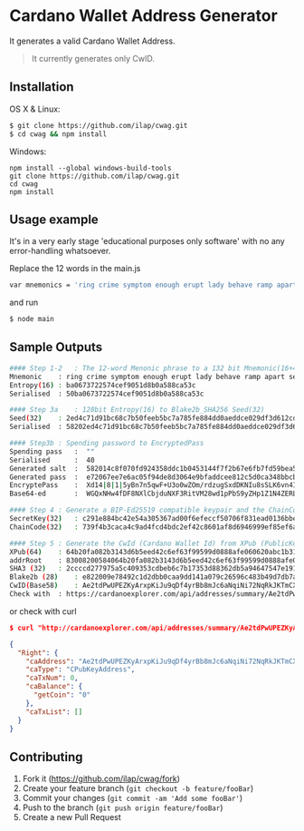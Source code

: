 # Cardano Wallet Address Generator

It generates a valid Cardano Wallet Address.

> It currently generates only CwID.


## Installation

OS X & Linux:

```sh
$ git clone https://github.com/ilap/cwag.git
$ cd cwag && npm install
```

Windows:

```
npm install --global windows-build-tools
git clone https://github.com/ilap/cwag.git
cd cwag
npm install
```


## Usage example

It's in a very early stage 'educational purposes only software' with no any error-handling whatsoever.


Replace the 12 words in the main.js

``` sh
var mnemonics = 'ring crime symptom enough erupt lady behave ramp apart settle citizen junk'
```

and run

``` sh
$ node main
```

## Sample Outputs 

``` sh
#### Step 1-2	: The 12-word Menonic phrase to a 132 bit Mnemonic(16+4bit) then to a 128 bit Entropy(16)
Mnemonic	: ring crime symptom enough erupt lady behave ramp apart settle citizen junk
Entropy(16)	: ba0673722574cef9051d8b0a588ca53c
Serialised	: 50ba0673722574cef9051d8b0a588ca53c

#### Step 3a	: 128bit Entropy(16) to Blake2b_SHA256 Seed(32)
Seed(32)	: 2ed4c71d91bc68c7b50feeb5bc7a785fe884dd0aeddce029df3d612cd3680fd3
Serialised	: 58202ed4c71d91bc68c7b50feeb5bc7a785fe884dd0aeddce029df3d612cd3680fd3

#### Step3b	: Spending password to EncryptedPass
Spending pass   :  ""
Serialised      :  40
Generated salt  :  582014c8f070fd924358ddc1b0453144f7f2b67e6fb7fd59bea5c773f5d7439f9d7a
Generated pass  :  e72067ee7e6ac05f94de8d3064e9bfaddcee812c5d0ca348bbcb122caeaf9f82
EncryptePass    :  Xd14|8|1|5yBn7n5qwF+U3o0wZOm/rdzugSxdDKNIu8sSLK6vn4I=|WCAUyPBw/ZJDWN3BsEUxRPfytn5vt/1ZvqXHc/XXQ5+deg==
Base64-ed       :  WGQxNHw4fDF8NXlCbjduNXF3RitVM28wd1pPbS9yZHp1Z1N4ZERLTkl1OHNTTEs2dm40ST18V0NBVXlQQncvWkpEV04zQnNFVXhSUGZ5dG41dnQvMVp2cVhIYy9YWFE1K2RlZz09

#### Step 4	: Generate a BIP-Ed25519 compatible keypair and the ChainCode from Seed
SecretKey(32)	: c291e884bc42e54a305367ad00f6efeccf50706f831ead0136bbe9ff02ec94c8
ChainCode(32)	: 739f4b3caca4c9ad4fcd4bdc2ef42c8601af8d6946999ef85ef6ae84f66e72eb

#### Step 5	: Generate the CwId (Cardano Wallet Id) from XPub (PublicKey + ChainCode)
XPub(64)	: 64b20fa082b3143d6b5eed42c6ef63f99599d0888afe060620abc1b319935fe1739f4b3caca4c9ad4fcd4bdc2ef42c8601af8d6946999ef85ef6ae84f66e72eb
addrRoot	: 83008200584064b20fa082b3143d6b5eed42c6ef63f99599d0888afe060620abc1b319935fe1739f4b3caca4c9ad4fcd4bdc2ef42c8601af8d6946999ef85ef6ae84f66e72eba0
SHA3 (32)	: 2ccccd277975a5c409353cdbeb6c7b17353d88362db5a94647547e191dcf8329
Blake2b (28)	: e822009e78492c1d2dbb0caa9dd141a079c26596c483b49d7db7ad54
CwID(Base58) 	: Ae2tdPwUPEZKyArxpKiJu9qDf4yrBb8mJc6aNqiNi72NqRkJKTmCXHJqWVE
Check with	: https://cardanoexplorer.com/api/addresses/summary/Ae2tdPwUPEZKyArxpKiJu9qDf4yrBb8mJc6aNqiNi72NqRkJKTmCXHJqWVE

```
or check with curl
``` json
$ curl "http://cardanoexplorer.com/api/addresses/summary/Ae2tdPwUPEZKyArxpKiJu9qDf4yrBb8mJc6aNqiNi72NqRkJKTmCXHJqWVE" | jq

{
  "Right": {
    "caAddress": "Ae2tdPwUPEZKyArxpKiJu9qDf4yrBb8mJc6aNqiNi72NqRkJKTmCXHJqWVE",
    "caType": "CPubKeyAddress",
    "caTxNum": 0,
    "caBalance": {
      "getCoin": "0"
    },
    "caTxList": []
  }
}

```

## Contributing

1. Fork it (<https://github.com/ilap/cwag/fork>)
2. Create your feature branch (`git checkout -b feature/fooBar`)
3. Commit your changes (`git commit -am 'Add some fooBar'`)
4. Push to the branch (`git push origin feature/fooBar`)
5. Create a new Pull Request
